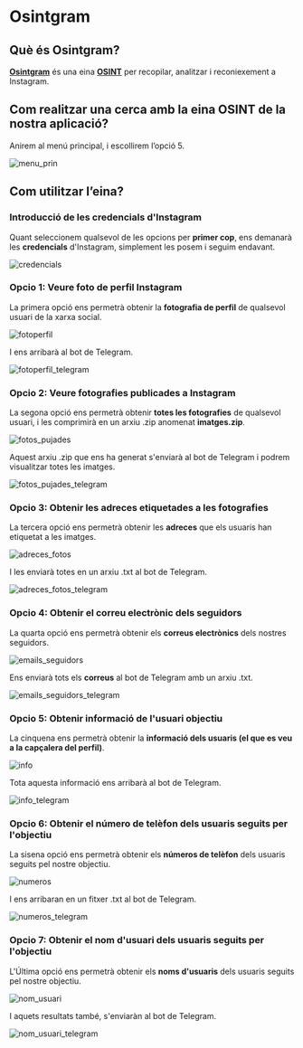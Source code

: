 # Osintgram

## Què és Osintgram?

**[Osintgram](https://github.com/Datalux/Osintgram)** és una eina **[OSINT](https://derechodelared.com/osint/)** per recopilar, analitzar i reconiexement a Instagram.

## Com realitzar una cerca amb la eina OSINT de la nostra aplicació?

Anirem al menú principal, i escollirem l’opció 5.

![menu_prin](https://user-images.githubusercontent.com/56296299/169569773-43a38940-e204-4c5a-9fc6-295af992b146.png)

## Com utilitzar l’eina?

### Introducció de les credencials d'Instagram

Quant seleccionem qualsevol de les opcions per **primer cop**, ens demanarà les **credencials** d'Instagram, simplement les posem i seguim endavant.

![credencials](https://user-images.githubusercontent.com/92753159/169575206-b9874285-7d1c-4846-9360-257a93b7892f.png)

### Opcio 1: Veure foto de perfil Instagram

La primera opció ens permetrà obtenir la **fotografia de perfil** de qualsevol usuari de la xarxa social.

![fotoperfil](https://user-images.githubusercontent.com/56296299/169569725-b6782a6d-b586-42a3-b384-1cc0eb57c584.png)

I ens arribarà al bot de Telegram.

![fotoperfil_telegram](https://user-images.githubusercontent.com/56296299/169569734-c1315430-ca31-4f9d-958b-a968688ebd55.png)

### Opcio 2: Veure fotografies publicades a Instagram

La segona opció ens permetrà obtenir **totes les fotografies** de qualsevol usuari, i les comprimirà en un arxiu .zip anomenat **imatges.zip**.

![fotos_pujades](https://user-images.githubusercontent.com/56296299/169569748-4fcb9030-b119-40ff-b18d-6ab7a0c63d03.png)

Aquest arxiu .zip que ens ha generat s'enviarà al bot de Telegram i podrem visualitzar totes les imatges.

![fotos_pujades_telegram](https://user-images.githubusercontent.com/56296299/169569754-5fcbdbef-b930-4052-af28-405028887c8a.png)

### Opcio 3: Obtenir les adreces etiquetades a les fotografies

La tercera opció ens permetrà obtenir les **adreces** que els usuaris han etiquetat a les imatges.

![adreces_fotos](https://user-images.githubusercontent.com/56296299/169569689-a61ab3ee-b258-435d-aba4-98bc63b194ab.png)

I les enviarà totes en un arxiu .txt al bot de Telegram.

![adreces_fotos_telegram](https://user-images.githubusercontent.com/56296299/169569700-9830be45-2aec-4f15-9274-765ef41ea273.png)

### Opcio 4: Obtenir el correu electrònic dels seguidors

La quarta opció ens permetrà obtenir els **correus electrònics** dels nostres seguidors.

![emails_seguidors](https://user-images.githubusercontent.com/56296299/169569716-c40cd1f3-ad25-4ebe-abae-40c7c8c6e1eb.png)

Ens enviarà tots els **correus** al bot de Telegram amb un arxiu .txt.

![emails_seguidors_telegram](https://user-images.githubusercontent.com/56296299/169569721-2e5ecca3-30f2-4cfa-b2ed-8283d4987d98.png)

### Opcio 5: Obtenir informació de l'usuari objectiu

La cinquena ens permetrà obtenir la **informació dels usuaris (el que es veu a la capçalera del perfil)**.

![info](https://user-images.githubusercontent.com/56296299/169569764-1470eef8-a992-4b0e-9dec-9dd8aa15a117.png)

Tota aquesta informació ens arribarà al bot de Telegram.

![info_telegram](https://user-images.githubusercontent.com/56296299/169569769-7b8cf979-1cb8-41b6-b9b1-32a033e0e785.png)

### Opcio 6: Obtenir el número de telèfon dels usuaris seguits per l'objectiu

La sisena opció ens permetrà obtenir els **números de telèfon** dels usuaris seguits pel nostre objectiu.

![numeros](https://user-images.githubusercontent.com/56296299/169569797-1d0dfe16-cc13-4b64-af7c-8e678070f7fd.png)

I ens arribaran en un fitxer .txt al bot de Telegram.

![numeros_telegram](https://user-images.githubusercontent.com/56296299/169569802-019a106b-e8a9-49be-9e1f-b33feb28b592.png)

### Opcio 7: Obtenir el nom d'usuari dels usuaris seguits per l'objectiu

L'Última opció ens permetrà obtenir els **noms d'usuaris** dels usuaris seguits pel nostre objectiu.

![nom_usuari](https://user-images.githubusercontent.com/56296299/169569781-46251778-9baf-4594-893c-7477265b386e.png)

I aquets resultats també, s'enviaràn al bot de Telegram.

![nom_usuari_telegram](https://user-images.githubusercontent.com/56296299/169569788-cf563857-aec8-4435-a60c-53aaedee57e1.png)

